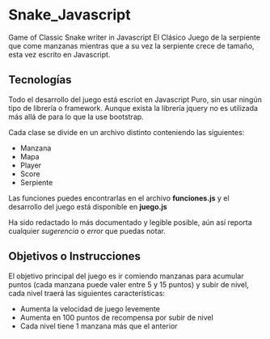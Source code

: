 # Snake_Javascript
Game of Classic Snake writer in Javascript
El Clásico Juego de la serpiente que come manzanas mientras que a su vez la serpiente crece de tamaño, esta vez escrito en Javascript.


## Tecnologías
Todo el desarrollo del juego está escriot en Javascript Puro, sin usar ningún tipo de librería o framework. Aunque exista la librería jquery no es utilizada más allá de para lo que la use bootstrap.

Cada clase se divide en un archivo distinto conteniendo las siguientes:
- Manzana
- Mapa
- Player
- Score
- Serpiente

Las funciones puedes encontrarlas en el archivo **funciones.js** y el desarrollo del juego está disponible en **juego.js**

Ha sido redactado lo más documentado y legible posible, aún así reporta cualquier *sugerencia* o *error* que puedas notar.


## Objetivos o Instrucciones
El objetivo principal del juego es ir comiendo manzanas para acumular puntos (cada manzana puede valer entre 5 y 15 puntos) y subir de nivel, cada nivel traerá las siguientes características:
- Aumenta la velocidad de juego levemente
- Aumenta en 100 puntos de recompensa por subir de nivel
- Cada nivel tiene 1 manzana más que el anterior
